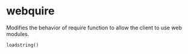 # webquire
Modifies the behavior of require function to allow the client to use web modules.
```luau
loadstring()
```
